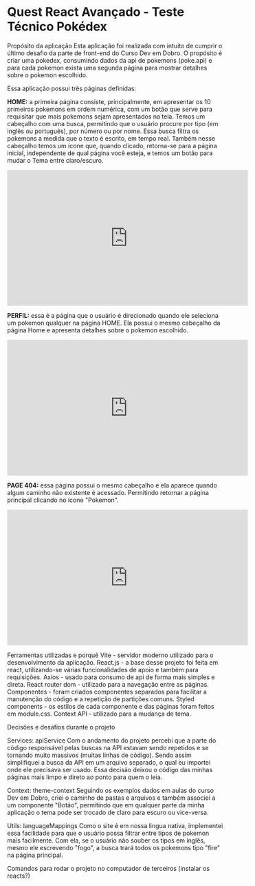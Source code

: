 <h1>Quest React Avançado - Teste Técnico Pokédex </h1>

Propósito da aplicação
Esta aplicação foi realizada com intuito de cumprir o último desafio da parte de front-end do Curso Dev em Dobro.
O propósito é criar uma pokedex, consumindo dados da api de pokemons (poke.api) e para cada pokemon exista uma segunda página para mostrar detalhes sobre o pokemon escolhido.

Essa aplicação possui três páginas definidas:

<strong>HOME:</strong> a primeira página consiste, principalmente, em apresentar os 10 primeiros pokemons em ordem numérica, com um botão que serve para requisitar que mais pokemons sejam apresentados na tela. 
Temos um cabeçalho com uma busca, permitindo que o usuário procure por tipo (em inglês ou português), por número ou por nome. Essa busca filtra os pokemons a medida que o texto é escrito, em tempo real. Também nesse cabeçalho temos um ícone que, quando clicado, retorna-se para a página inicial, independente de qual página você esteja, e temos um botão para mudar o Tema entre claro/escuro.

<iframe width="560" height="315" src="https://youtu.be/wTZb8cq6T8Y" frameborder="0" allowfullscreen></iframe>

<strong>PERFIL:</strong> essa é a página que o usuário é direcionado quando ele seleciona um pokemon qualquer na página HOME. Ela possui o mesmo cabeçalho da página Home e apresenta detalhes sobre o pokemon escolhido.

<iframe width="560" height="315" src="https://youtu.be/5Z_VbTMFpGk" frameborder="0" allowfullscreen></iframe>

<strong>PAGE 404:</strong> essa página possui o mesmo cabeçalho e ela aparece quando algum caminho não existente é acessado. Permitindo retornar a página principal clicando no ícone "Pokemon".

<iframe width="560" height="315" src="https://youtu.be/iSnTOWPgCk4" frameborder="0" allowfullscreen></iframe>

Ferramentas utilizadas e porquê
Vite - servidor moderno utilizado para o desenvolvimento da aplicação.
React.js - a base desse projeto foi feita em react, utilizando-se várias funcionalidades de apoio e também para requisições.
Axios - usado para consumo de api de forma mais simples e direta.
React router dom - utilizado para a navegação entre as páginas.
Componentes - foram criados componentes separados para facilitar a manutenção do código e a repetição de partições comuns.
Styled components - os estilos de cada componente e das páginas foram feitos em module.css.
Context API - utilizado para a mudança de tema.

Decisões e desafios durante o projeto

<span>Services: apiService</span>
Com o andamento do projeto percebi que a parte do código responsável pelas buscas na API estavam sendo repetidos e se tornando muito massivos (muitas linhas de código). Sendo assim simplifiquei a busca da API em um arquivo separado, o qual eu importei onde ele precisava ser usado. Essa decisão deixou o código das minhas páginas mais limpo e direto ao ponto para quem o leia.

<span>Context: theme-context</span>
Seguindo os exemplos dados em aulas do curso Dev em Dobro, criei o caminho de pastas e arquivos e também associei a um componente "Botão", permitindo que em qualquer parte da minha aplicação o tema pode ser trocado de claro para escuro ou vice-versa.

<span>Utils: languageMappings</span>
Como o site é em nossa lingua nativa, implementei essa facilidade para que o usuário possa filtrar entre tipos de pokemon mais facilmente. Com ela, se o usuário não souber os tipos em inglês, mesmo ele escrevendo "fogo", a busca trará todos os pokemons tipo "fire" na página principal.


Comandos para rodar o projeto no computador de terceiros (instalar os reacts?)